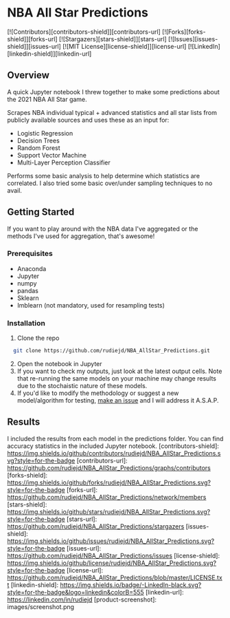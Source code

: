 # NBA All Star Predictions
[![Contributors][contributors-shield]][contributors-url]
[![Forks][forks-shield]][forks-url]
[![Stargazers][stars-shield]][stars-url]
[![Issues][issues-shield]][issues-url]
[![MIT License][license-shield]][license-url]
[![LinkedIn][linkedin-shield]][linkedin-url]

## Overview
A quick Jupyter notebook I threw together to make some predictions about the 2021 NBA All Star game. 

Scrapes NBA individual typical + advanced statistics and all star lists from publicly available sources and uses these as an input for: 
 - Logistic Regression
 - Decision Trees
 - Random Forest
 - Support Vector Machine
 - Multi-Layer Perception Classifier
 
 Performs some basic analysis to help determine which statistics are correlated. I also tried some basic over/under sampling techniques to no avail.

## Getting Started 
If you want to play around with the NBA data I've aggregated or the methods I've used for aggregation, that's awesome!

### Prerequisites
* Anaconda
* Jupyter
* numpy
* pandas
* Sklearn
* Imblearn (not mandatory, used for resampling tests)

### Installation 
1. Clone the repo 
 ```sh
   git clone https://github.com/rudiejd/NBA_AllStar_Predictions.git
   ```
2. Open the notebook in Jupyter 
3. If you want to check my outputs, just look at the latest output cells. Note that re-running the same models on your machine may change results due to the stochaistic nature of these models. 
4. If you'd like to modify the methodology or suggest a new model/algorithm for testing, [make an issue](https://github.com/rudiejd/NBA_AllStar_Predictions/issues/new) and I will address it A.S.A.P.

 ## Results
 I included the results from each model in the predictions folder. You can find accuracy statistics in the included Jupyter notebook.
[contributors-shield]: https://img.shields.io/github/contributors/rudiejd/NBA_AllStar_Predictions.svg?style=for-the-badge
[contributors-url]: https://github.com/rudiejd/NBA_AllStar_Predictions/graphs/contributors
[forks-shield]: https://img.shields.io/github/forks/rudiejd/NBA_AllStar_Predictions.svg?style=for-the-badge
[forks-url]: https://github.com/rudiejd/NBA_AllStar_Predictions/network/members
[stars-shield]: https://img.shields.io/github/stars/rudiejd/NBA_AllStar_Predictions.svg?style=for-the-badge
[stars-url]: https://github.com/rudiejd/NBA_AllStar_Predictions/stargazers
[issues-shield]: https://img.shields.io/github/issues/rudiejd/NBA_AllStar_Predictions.svg?style=for-the-badge
[issues-url]: https://github.com/rudiejd/NBA_AllStar_Predictions/issues
[license-shield]: https://img.shields.io/github/license/rudiejd/NBA_AllStar_Predictions.svg?style=for-the-badge
[license-url]: https://github.com/rudiejd/NBA_AllStar_Predictions/blob/master/LICENSE.txt
[linkedin-shield]: https://img.shields.io/badge/-LinkedIn-black.svg?style=for-the-badge&logo=linkedin&colorB=555
[linkedin-url]: https://linkedin.com/in/rudiejd
[product-screenshot]: images/screenshot.png
